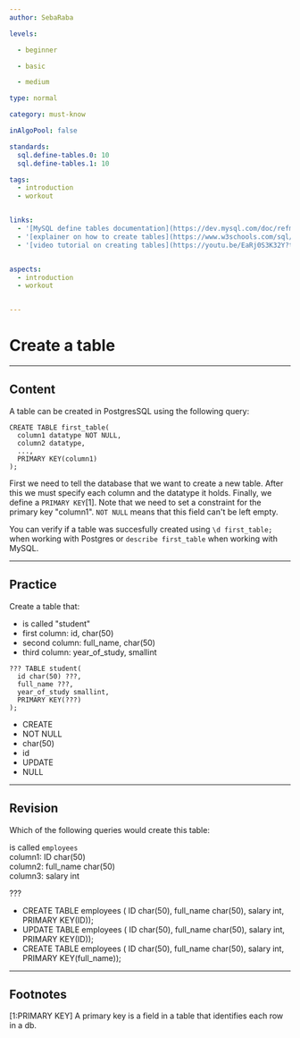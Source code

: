 ```yaml
---
author: SebaRaba

levels:

  - beginner

  - basic

  - medium

type: normal

category: must-know

inAlgoPool: false

standards:
  sql.define-tables.0: 10
  sql.define-tables.1: 10

tags:
  - introduction
  - workout


links:
  - '[MySQL define tables documentation](https://dev.mysql.com/doc/refman/5.7/en/creating-tables.html){website}'
  - '[explainer on how to create tables](https://www.w3schools.com/sql/sql_create_table.asp){website}'
  - '[video tutorial on creating tables](https://youtu.be/EaRj0S3K32Y?t=58s){video}'


aspects:
  - introduction
  - workout


---
```


# Create a table

---
## Content

A table can be created in PostgresSQL using the following query:
```
CREATE TABLE first_table(
  column1 datatype NOT NULL,
  column2 datatype,
  ...,
  PRIMARY KEY(column1)
);
```
First we need to tell the database that we want to create a new table. After this we must specify each column and the datatype it holds. Finally, we define a `PRIMARY KEY`[1]. Note that we need to set a constraint for the primary key "column1". `NOT NULL` means that this field can't be left empty.

You can verify if a table was succesfully created using `\d first_table;` when working with Postgres or `describe first_table` when working with MySQL.

---
## Practice

Create a table that:
- is called "student"
- first column: id, char(50)
- second column: full_name, char(50)
- third column: year_of_study, smallint
```
??? TABLE student(
  id char(50) ???,
  full_name ???,
  year_of_study smallint,
  PRIMARY KEY(???)
);
```


* CREATE
* NOT NULL
* char(50)
* id
* UPDATE
* NULL

---
## Revision

Which of the following queries would create this table:  

is called `employees`  
column1: ID char(50)  
column2: full_name char(50)  
column3: salary int  

???

* CREATE TABLE employees ( ID char(50), full_name char(50), salary int, PRIMARY KEY(ID));
* UPDATE TABLE employees ( ID char(50), full_name char(50), salary int, PRIMARY KEY(ID));
* CREATE TABLE employees ( ID char(50), full_name char(50), salary int, PRIMARY KEY(full_name));


---
## Footnotes
[1:PRIMARY KEY]
A primary key is a field in a table that identifies each row in a db.
 
 

